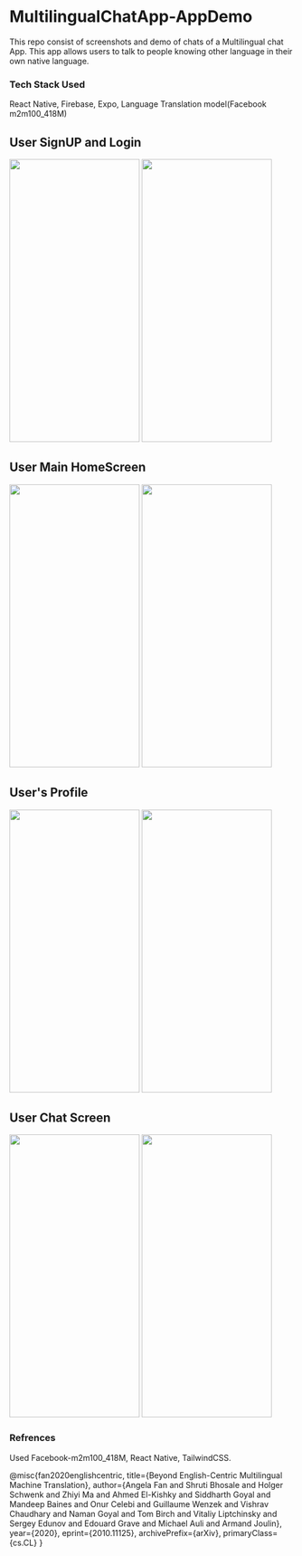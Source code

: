 # MultilingualChatApp-AppDemo
This repo consist of screenshots and demo of chats of a Multilingual chat App. This app allows users to talk to people knowing other language in their own native language.

### Tech Stack Used
React Native, Firebase, Expo, Language Translation model(Facebook m2m100_418M)


## User SignUP and Login
<img src="https://github.com/siddh9001/MultilingualChatApp-AppDemo/assets/86849427/7fa7775f-3122-49af-8396-fdfc634d6a39" width="230" height="500" />
<img src="https://github.com/siddh9001/MultilingualChatApp-AppDemo/assets/86849427/3851a792-6fa2-4812-9790-ba32bfde7163" width="230" height="500" />


## User Main HomeScreen
<img src="https://github.com/siddh9001/MultilingualChatApp-AppDemo/assets/86849427/796d6e14-2758-4afc-8c6d-1c6846f4bdcb" width="230" height="500" />
<img src="https://github.com/siddh9001/MultilingualChatApp-AppDemo/assets/86849427/122ca323-49ae-49d3-9cc3-a9cd4df724a3" width="230" height="500" />

## User's Profile
<img src="https://github.com/siddh9001/MultilingualChatApp-AppDemo/assets/86849427/5f9716fe-7382-4dc1-9c00-27ef0a33b0f1" width="230" height="500" />
<img src="https://github.com/siddh9001/MultilingualChatApp-AppDemo/assets/86849427/4f85b27c-4c51-4795-9271-21369fc8d4a0" width="230" height="500" />


## User Chat Screen
<img src="https://github.com/siddh9001/MultilingualChatApp-AppDemo/assets/86849427/88650bfd-31b0-4d6d-9a2a-72687ae73ed7" width="230" height="500" />
<img src="https://github.com/siddh9001/MultilingualChatApp-AppDemo/assets/86849427/d1b2b35a-007c-456e-bded-7ddd5b0f2ae6" width="230" height="500" />


### Refrences
Used Facebook-m2m100_418M, React Native, TailwindCSS.

@misc{fan2020englishcentric,
      title={Beyond English-Centric Multilingual Machine Translation}, 
      author={Angela Fan and Shruti Bhosale and Holger Schwenk and Zhiyi Ma and Ahmed El-Kishky and Siddharth Goyal and Mandeep Baines and Onur Celebi and Guillaume Wenzek and Vishrav Chaudhary and Naman Goyal and Tom Birch and Vitaliy Liptchinsky and Sergey Edunov and Edouard Grave and Michael Auli and Armand Joulin},
      year={2020},
      eprint={2010.11125},
      archivePrefix={arXiv},
      primaryClass={cs.CL}
}

